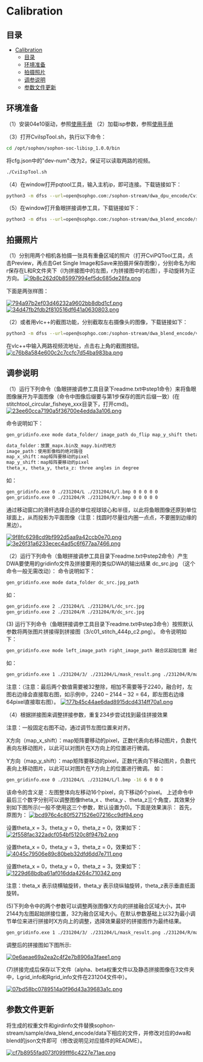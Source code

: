 # Calibration

## 目录
- [Calibration](#calibration)
  - [目录](#目录)
  - [环境准备](#环境准备)
  - [拍摄照片](#拍摄照片)
  - [调参说明](#调参说明)
  - [参数文件更新](#参数文件更新)


## 环境准备
（1）安装04e10驱动，参照[使用手册](README.md)
（2）加载isp参数，参照[使用手册](README.md)

（3）打开CviIspTool.sh，执行以下命令：
```bash
cd /opt/sophon/sophon-soc-libisp_1.0.0/bin
```
将cfg.json中的"dev-num":改为2，保证可以读取两路的视频。
```bash
./CviIspTool.sh
```

（4）在window打开pqtool工具，输入主机ip，即可连接。下载链接如下：
```bash
python3 -m dfss --url=open@sophgo.com:/sophon-stream/dwa_dpu_encode/CviPQtool_20240111.zip
```
（5）在window打开鱼眼拼接调参工具，下载链接如下：
```bash
python3 -m dfss --url=open@sophgo.com:/sophon-stream/dwa_blend_encode/stitchtool_circular_fisheye_v240103.7.zip
```

## 拍摄照片

（1）分别用两个相机各拍摄一张具有重叠区域的照片（打开CviPQTool工具，点击Preview，再点击Get Single Image和Save来拍摄并保存图像），分别命名为l和r保存在L和R文件夹下（l为拼接图中的左图，r为拼接图中的右图），手动旋转为正方向。
[![9b8c262d0b85997994ef5dc685de28fa.png](https://s1.imagehub.cc/images/2024/02/20/9b8c262d0b85997994ef5dc685de28fa.png)](https://www.imagehub.cc/image/1hKM2j)

下面是两张样图：

[![794a97b2ef03d46232a9602bb8dbd1cf.png](https://s1.imagehub.cc/images/2024/02/20/794a97b2ef03d46232a9602bb8dbd1cf.png)](https://www.imagehub.cc/image/1hKweg)[![34d47fb2fdb2f810516df641a0630803.png](https://s1.imagehub.cc/images/2024/02/20/34d47fb2fdb2f810516df641a0630803.png)](https://www.imagehub.cc/image/1hKeso)

（2）或者用vlc++的截图功能，分别截取左右摄像头的图像，下载链接如下：
```bash
python3 -m dfss --url=open@sophgo.com:/sophon-stream/dwa_blend_encode/vlc++.zip
```
在vlc++中输入两路视频流地址，点击右上角的截图按钮。
[![c76b8a584e600c2c7ccfc7d54ba983ba.png](https://s1.imagehub.cc/images/2024/02/20/c76b8a584e600c2c7ccfc7d54ba983ba.png)](https://www.imagehub.cc/image/1hKWiO)

## 调参说明
（1）运行下列命令（鱼眼拼接调参工具目录下readme.txt中step1命令）来将鱼眼图像展开为平面图像（命令中图像后缀要与第1步保存的图片后缀一致）(在stitchtool_circular_fisheye_xxx目录下，打开cmd)。
[![23ee60cca7190a5f36700e4edda3a106.png](https://s1.imagehub.cc/images/2024/02/20/23ee60cca7190a5f36700e4edda3a106.png)](https://www.imagehub.cc/image/1hKEH6)

命令说明如下：
```bash
gen_gridinfo.exe mode data_folder/ image_path do_flip map_y_shift theta_x theta_y theta_z

data_folder：放置_mapx.bin及_mapy.bin的地方
image_path：使用影像档的绝对路径
map_x_shift：map矩阵要移动的pixel
map_y_shift：map矩阵要移动的pixel
theta_x, theta_y, theta_z: three angles in degree
```

如：
```bash
gen_gridinfo.exe 0 ./231204/L ./231204/L/l.bmp 0 0 0 0 0
gen_gridinfo.exe 0 ./231204/R ./231204/R/r.bmp 0 0 0 0 0
```
通过移动窗口的滑杆选择合适的单位视球球心和半径，以此将鱼眼图像还原到单位球面上，从而投影为平面图像（注意：找圆时尽量往内圈一点点，不要圈到边缘的黑边）。

[![9f8fc6298cd9bf992d5aa9a42ccb0e70.png](https://s1.imagehub.cc/images/2024/02/20/9f8fc6298cd9bf992d5aa9a42ccb0e70.png)](https://www.imagehub.cc/image/1hKRbJ)[![3e26f31a6233ecec4ad5c6f677aa7466.png](https://s1.imagehub.cc/images/2024/02/20/3e26f31a6233ecec4ad5c6f677aa7466.png)](https://www.imagehub.cc/image/1hKcEe)

（2）运行下列命令（鱼眼拼接调参工具目录下readme.txt中step2命令）产生DWA要使用的gridinfo文件及拼接要用的类似DWA的输出结果 dc_src.jpg （这个命令一般无需改动）：
命令说明如下：
```bash
gen_gridinfo.exe mode data_folder dc_src.jpg_path
```
如：
```bash
gen_gridinfo.exe 2 ./231204/L ./231204/L/dc_src.jpg
gen_gridinfo.exe 2 ./231204/R ./231204/R/dc_src.jpg
```

(3) 运行下列命令（鱼眼拼接调参工具目录下readme.txt中step3命令）按照默认参数将两张图片拼接得到拼接图（3/c01_stitch_444p_c2.png）。
命令说明如下：
```bash
gen_gridinfo.exe mode left_image_path right_image_path 融合区起始位置 融合区宽度
```
如：
```bash
gen_gridinfo.exe 1 ./231204/3/ ./231204/L/mask_result.png ./231204/R/mask_result.png 2144 32
```
注意：（注意：最后两个数值需要被32整除，相加不需要等于2240，融合时，左图右边缘会直接取右图，如示例中，2240 – 2144 – 32 = 64，即左图右边缘64pixel直接取右图）。
[![177b45c44ae6dad8915dcd4314ff70a1.png](https://s1.imagehub.cc/images/2024/02/20/177b45c44ae6dad8915dcd4314ff70a1.png)](https://www.imagehub.cc/image/1hKsuZ)

（4）根据拼接图来调整拼接参数，重复234步尝试找到最佳拼接效果

注意：一般固定右图不动，通过调节左图位置来对齐。

X方向（map_x_shift）：map矩阵要移动的pixel，正数代表向右移动图片，负数代表向左移动图片，以此可以对图片在X方向上的位置进行微调。

Y方向（map_y_shift）：map矩阵要移动的pixel，正数代表向下移动图片，负数代表向上移动图片，以此可以对图片在Y方向上的位置进行微调。
如：
```bash
gen_gridinfo.exe 0 ./231204/L ./231204/L/l.bmp -16 6 0 0 0
```
该命令的含义是：左图整体向左移动16个pixel，向下移动6个pixel。
上述命令中最后三个数字分别可以调整图像theta_x 、theta_y 、theta_z三个角度，其效果分别如下图所示(一般不使用这三个参数，默认设置为0)。下面是效果演示：
首先，原图为：
[![bcd976c4c80f5271526e07216cc9df94.png](https://s1.imagehub.cc/images/2024/02/20/bcd976c4c80f5271526e07216cc9df94.png)](https://www.imagehub.cc/image/1hKJih)

设置theta_x = 3，theta_y = 0，theta_z = 0，效果如下：
[![2f558fac322adcf054bf5120c8f947b2.png](https://s1.imagehub.cc/images/2024/02/20/2f558fac322adcf054bf5120c8f947b2.png)](https://www.imagehub.cc/image/1hKilr)

设置theta_x = 0，theta_y = 3，theta_z = 0，效果如下：
[![4045c79506e89c80beb32dfd6dd7e711.png](https://s1.imagehub.cc/images/2024/02/20/4045c79506e89c80beb32dfd6dd7e711.png)](https://www.imagehub.cc/image/1hKkHv)

设置theta_x = 0，theta_y = 0，theta_z = 3，效果如下：
[![1229d68bdba61af016dda4264c710342.png](https://s1.imagehub.cc/images/2024/02/20/1229d68bdba61af016dda4264c710342.png)](https://www.imagehub.cc/image/1hKyot)

注意：theta_x 表示绕横轴旋转，theta_y 表示绕纵轴旋转，theta_z表示垂直纸面旋转。

(5)下列命令中的两个参数可以调整两张图像X方向的拼接融合区域大小，其中2144为左图起始拼接位置，32为融合区域大小。在默认参数基础上以32为最小调节单位来进行拼接时X方向上的调整，选择效果最好的拼接图作为最终结果。
```bash
gen_gridinfo.exe 1 ./231204/3/ ./231204/L/mask_result.png ./231204/R/mask_result.png 2144 32
```
调整后的拼接图如下图所示:

[![0e6aeae69a2ea2c4f2e7b8906a3faee1.png](https://s1.imagehub.cc/images/2024/02/20/0e6aeae69a2ea2c4f2e7b8906a3faee1.png)](https://www.imagehub.cc/image/1hKQbS)

(7)拼接完成后保存以下文件（alpha、beta权重文件以及静态拼接图像在3文件夹中，Lgrid_info和Rgrid_info文件在231204文件中）。

[![07bd58bc0789514a0f96d43a39683a1c.png](https://s1.imagehub.cc/images/2024/02/20/07bd58bc0789514a0f96d43a39683a1c.png)](https://www.imagehub.cc/image/1hKaEL)


## 参数文件更新
将生成的权重文件和girdinfo文件替换sophon-stream/sample/dwa_blend_encode/data下相应的文件，并修改对应的dwa和blend的json文件即可（修改说明见对应插件的README）。

[![cf7b8955fad073f099fff6c4227e71ae.png](https://s1.imagehub.cc/images/2024/02/20/cf7b8955fad073f099fff6c4227e71ae.png)](https://www.imagehub.cc/image/1hKuvB)
